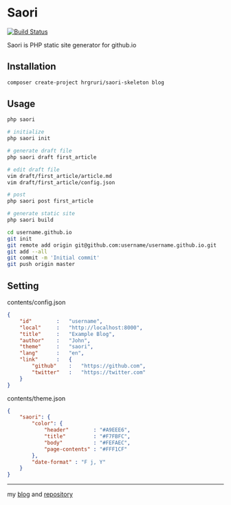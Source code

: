 # Saori
[![Build Status](https://travis-ci.org/hrgruri/saori.svg?branch=ci)](https://travis-ci.org/hrgruri/saori)

Saori is PHP static site generator for github.io

## Installation
```sh
composer create-project hrgruri/saori-skeleton blog
```

## Usage
```sh
php saori

# initialize
php saori init

# generate draft file
php saori draft first_article

# edit draft file
vim draft/first_article/article.md
vim draft/first_article/config.json

# post
php saori post first_article

# generate static site
php saori build

cd username.github.io
git init
git remote add origin git@github.com:username/username.github.io.git
git add --all
git commit -m 'Initial commit'
git push origin master
```

## Setting
contents/config.json
```json
{
    "id"        :   "username",
    "local"     :   "http://localhost:8000",
    "title"     :   "Example Blog",
    "author"    :   "John",
    "theme"     :   "saori",
    "lang"      :   "en",
    "link"      :   {
        "github"    :   "https://github.com",
        "twitter"   :   "https://twitter.com"
    }
}
```

contents/theme.json
```json
{
    "saori": {
        "color": {
            "header"        : "#A9EEE6",
            "title"         : "#F7FBFC",
            "body"          : "#FEFAEC",
            "page-contents" : "#FFF1CF"
        },
        "date-format" : "F j, Y"
    }
}
```

***
my [blog](https://hrgruri.github.io/) and [repository](https://github.com/hrgruri/blog)
